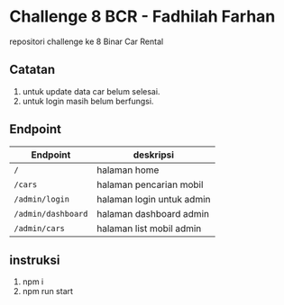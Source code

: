 # Challenge 8 BCR - Fadhilah Farhan

repositori challenge ke 8 Binar Car Rental

## Catatan
1. untuk update data car belum selesai. 
2. untuk login masih belum berfungsi.

## Endpoint
|      Endpoint    |         deskripsi         |
|------------------|---------------------------|
|`/`               | halaman home              |
|`/cars`           | halaman pencarian mobil   |
|`/admin/login`    | halaman login untuk admin |
|`/admin/dashboard`| halaman dashboard admin   |
|`/admin/cars`     | halaman list mobil admin  |

## instruksi
1. npm i
2. npm run start